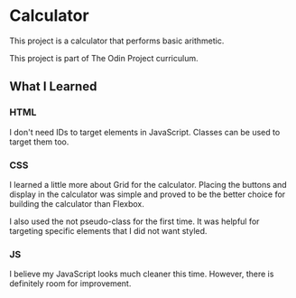 # Calculator
This project is a calculator that performs basic arithmetic.

This project is part of The Odin Project curriculum.

## What I Learned
### HTML
I don't need IDs to target elements in JavaScript.
Classes can be used to target them too.

### CSS
I learned a little more about Grid for the calculator. Placing
the buttons and display in the calculator was simple and proved to
be the better choice for building the calculator than Flexbox.

I also used the not pseudo-class for the first time. It was
helpful for targeting specific elements that I did not want
styled.

### JS
I believe my JavaScript looks much cleaner this time. However,
there is definitely room for improvement.
